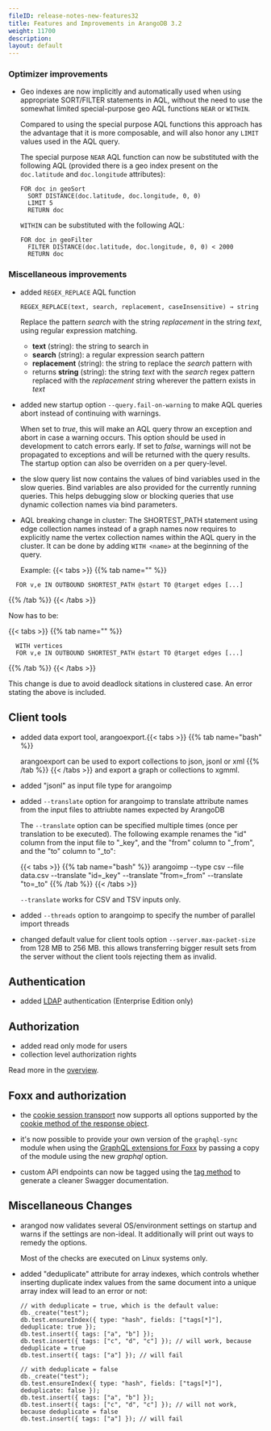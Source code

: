 ```yaml
---
fileID: release-notes-new-features32
title: Features and Improvements in ArangoDB 3.2
weight: 11700
description: 
layout: default
---
```

### Optimizer improvements

* Geo indexes are now implicitly and automatically used when using appropriate SORT/FILTER
  statements in AQL, without the need to use the somewhat limited special-purpose geo AQL
  functions `NEAR` or `WITHIN`.

  Compared to using the special purpose AQL functions this approach has the
  advantage that it is more composable, and will also honor any `LIMIT` values
  used in the AQL query.

  The special purpose `NEAR` AQL function can now be substituted with the
  following AQL (provided there is a geo index present on the `doc.latitude`
  and `doc.longitude` attributes):

      FOR doc in geoSort
        SORT DISTANCE(doc.latitude, doc.longitude, 0, 0)
        LIMIT 5
        RETURN doc

  `WITHIN` can be substituted with the following AQL:

      FOR doc in geoFilter
        FILTER DISTANCE(doc.latitude, doc.longitude, 0, 0) < 2000
        RETURN doc


### Miscellaneous improvements

* added `REGEX_REPLACE` AQL function

  `REGEX_REPLACE(text, search, replacement, caseInsensitive) → string`

  Replace the pattern *search* with the string *replacement* in the string
  *text*, using regular expression matching.

  - **text** (string): the string to search in
  - **search** (string): a regular expression search pattern
  - **replacement** (string): the string to replace the *search* pattern with
  - returns **string** (string): the string *text* with the *search* regex
    pattern replaced with the *replacement* string wherever the pattern exists
    in *text*

* added new startup option `--query.fail-on-warning` to make AQL queries
  abort instead of continuing with warnings.

  When set to *true*, this will make an AQL query throw an exception and
  abort in case a warning occurs. This option should be used in development to catch
  errors early. If set to *false*, warnings will not be propagated to exceptions and
  will be returned with the query results. The startup option can also be overriden
  on a per query-level.

* the slow query list now contains the values of bind variables used in the
  slow queries. Bind variables are also provided for the currently running
  queries. This helps debugging slow or blocking queries that use dynamic
  collection names via bind parameters.

* AQL breaking change in cluster:
  The SHORTEST_PATH statement using edge collection names instead
  of a graph names now requires to explicitly name the vertex collection names
  within the AQL query in the cluster. It can be done by adding `WITH <name>`
  at the beginning of the query.

  Example:
  {{< tabs >}}
{{% tab name="" %}}
```
  FOR v,e IN OUTBOUND SHORTEST_PATH @start TO @target edges [...]
  ```
{{% /tab %}}
{{< /tabs >}}

  Now has to be:

  {{< tabs >}}
{{% tab name="" %}}
```
  WITH vertices
  FOR v,e IN OUTBOUND SHORTEST_PATH @start TO @target edges [...]
  ```
{{% /tab %}}
{{< /tabs >}}

  This change is due to avoid deadlock sitations in clustered case.
  An error stating the above is included.


## Client tools

* added data export tool, arangoexport.{{< tabs >}}
{{% tab name="bash" %}}


  arangoexport can be used to export collections to json, jsonl or xml
{{% /tab %}}
{{< /tabs >}}
  and export a graph or collections to xgmml.

* added "jsonl" as input file type for arangoimp

* added `--translate` option for arangoimp to translate attribute names from
  the input files to attriubte names expected by ArangoDB

  The `--translate` option can be specified multiple times (once per translation
  to be executed). The following example renames the "id" column from the input
  file to "_key", and the "from" column to "_from", and the "to" column to "_to":

  {{< tabs >}}
{{% tab name="bash" %}}
    arangoimp --type csv --file data.csv --translate "id=_key" --translate "from=_from" --translate "to=_to"
{{% /tab %}}
{{< /tabs >}}

  `--translate` works for CSV and TSV inputs only.

* added `--threads` option to arangoimp to specify the number of parallel import threads

* changed default value for client tools option `--server.max-packet-size` from 128 MB
  to 256 MB. this allows transferring bigger result sets from the server without the
  client tools rejecting them as invalid.


## Authentication

* added [LDAP](../../programs-tools/arangodb-server/programs-arangod-ldap) authentication (Enterprise Edition only)


## Authorization

* added read only mode for users
* collection level authorization rights

Read more in the [overview](../../administration/user-management/).


## Foxx and authorization

* the [cookie session transport](../../foxx-microservices/reference/sessions-middleware/session-transports/foxx-reference-sessions-transports-cookie) now supports
  all options supported by the [cookie method of the response object](../../foxx-microservices/reference/routers/foxx-reference-routers-response#cookie).

* it's now possible to provide your own version of the `graphql-sync` module when using the [GraphQL extensions for Foxx](../../foxx-microservices/reference/related-modules/foxx-reference-modules-graph-ql) by passing a copy of the module using the new _graphql_ option.

* custom API endpoints can now be tagged using the [tag method](../../foxx-microservices/reference/routers/foxx-reference-routers-endpoints#tag) to generate a cleaner Swagger documentation.


## Miscellaneous Changes

* arangod now validates several OS/environment settings on startup and warns if
  the settings are non-ideal. It additionally will print out ways to remedy the
  options.

  Most of the checks are executed on Linux systems only.

* added "deduplicate" attribute for array indexes, which controls whether inserting
  duplicate index values from the same document into a unique array index will lead to
  an error or not:

      // with deduplicate = true, which is the default value:
      db._create("test");
      db.test.ensureIndex({ type: "hash", fields: ["tags[*]"], deduplicate: true });
      db.test.insert({ tags: ["a", "b"] });
      db.test.insert({ tags: ["c", "d", "c"] }); // will work, because deduplicate = true
      db.test.insert({ tags: ["a"] }); // will fail

      // with deduplicate = false
      db._create("test");
      db.test.ensureIndex({ type: "hash", fields: ["tags[*]"], deduplicate: false });
      db.test.insert({ tags: ["a", "b"] });
      db.test.insert({ tags: ["c", "d", "c"] }); // will not work, because deduplicate = false
      db.test.insert({ tags: ["a"] }); // will fail
